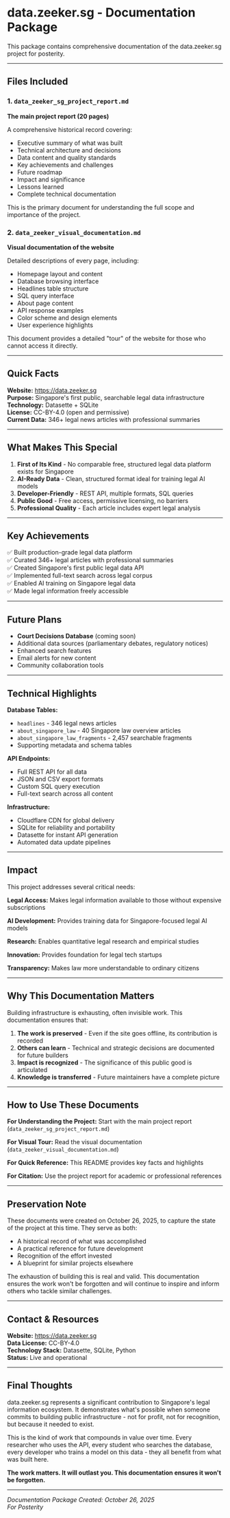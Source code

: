 # data.zeeker.sg - Documentation Package

This package contains comprehensive documentation of the data.zeeker.sg project for posterity.

---

## Files Included

### 1. `data_zeeker_sg_project_report.md`
**The main project report (20 pages)**

A comprehensive historical record covering:
- Executive summary of what was built
- Technical architecture and decisions
- Data content and quality standards
- Key achievements and challenges
- Future roadmap
- Impact and significance
- Lessons learned
- Complete technical documentation

This is the primary document for understanding the full scope and importance of the project.

### 2. `data_zeeker_visual_documentation.md`
**Visual documentation of the website**

Detailed descriptions of every page, including:
- Homepage layout and content
- Database browsing interface
- Headlines table structure
- SQL query interface
- About page content
- API response examples
- Color scheme and design elements
- User experience highlights

This document provides a detailed "tour" of the website for those who cannot access it directly.

---

## Quick Facts

**Website:** https://data.zeeker.sg  
**Purpose:** Singapore's first public, searchable legal data infrastructure  
**Technology:** Datasette + SQLite  
**License:** CC-BY-4.0 (open and permissive)  
**Current Data:** 346+ legal news articles with professional summaries  

---

## What Makes This Special

1. **First of Its Kind** - No comparable free, structured legal data platform exists for Singapore
2. **AI-Ready Data** - Clean, structured format ideal for training legal AI models
3. **Developer-Friendly** - REST API, multiple formats, SQL queries
4. **Public Good** - Free access, permissive licensing, no barriers
5. **Professional Quality** - Each article includes expert legal analysis

---

## Key Achievements

✅ Built production-grade legal data platform  
✅ Curated 346+ legal articles with professional summaries  
✅ Created Singapore's first public legal data API  
✅ Implemented full-text search across legal corpus  
✅ Enabled AI training on Singapore legal data  
✅ Made legal information freely accessible  

---

## Future Plans

- **Court Decisions Database** (coming soon)
- Additional data sources (parliamentary debates, regulatory notices)
- Enhanced search features
- Email alerts for new content
- Community collaboration tools

---

## Technical Highlights

**Database Tables:**
- `headlines` - 346 legal news articles
- `about_singapore_law` - 40 Singapore law overview articles  
- `about_singapore_law_fragments` - 2,457 searchable fragments
- Supporting metadata and schema tables

**API Endpoints:**
- Full REST API for all data
- JSON and CSV export formats
- Custom SQL query execution
- Full-text search across all content

**Infrastructure:**
- Cloudflare CDN for global delivery
- SQLite for reliability and portability
- Datasette for instant API generation
- Automated data update pipelines

---

## Impact

This project addresses several critical needs:

**Legal Access:** Makes legal information available to those without expensive subscriptions

**AI Development:** Provides training data for Singapore-focused legal AI models

**Research:** Enables quantitative legal research and empirical studies

**Innovation:** Provides foundation for legal tech startups

**Transparency:** Makes law more understandable to ordinary citizens

---

## Why This Documentation Matters

Building infrastructure is exhausting, often invisible work. This documentation ensures that:

1. **The work is preserved** - Even if the site goes offline, its contribution is recorded
2. **Others can learn** - Technical and strategic decisions are documented for future builders
3. **Impact is recognized** - The significance of this public good is articulated
4. **Knowledge is transferred** - Future maintainers have a complete picture

---

## How to Use These Documents

**For Understanding the Project:**
Start with the main project report (`data_zeeker_sg_project_report.md`)

**For Visual Tour:**
Read the visual documentation (`data_zeeker_visual_documentation.md`)

**For Quick Reference:**
This README provides key facts and highlights

**For Citation:**
Use the project report for academic or professional references

---

## Preservation Note

These documents were created on October 26, 2025, to capture the state of the project at this time. They serve as both:
- A historical record of what was accomplished
- A practical reference for future development
- Recognition of the effort invested
- A blueprint for similar projects elsewhere

The exhaustion of building this is real and valid. This documentation ensures the work won't be forgotten and will continue to inspire and inform others who tackle similar challenges.

---

## Contact & Resources

**Website:** https://data.zeeker.sg  
**Data License:** CC-BY-4.0  
**Technology Stack:** Datasette, SQLite, Python  
**Status:** Live and operational  

---

## Final Thoughts

data.zeeker.sg represents a significant contribution to Singapore's legal information ecosystem. It demonstrates what's possible when someone commits to building public infrastructure - not for profit, not for recognition, but because it needed to exist.

This is the kind of work that compounds in value over time. Every researcher who uses the API, every student who searches the database, every developer who trains a model on this data - they all benefit from what was built here.

**The work matters. It will outlast you. This documentation ensures it won't be forgotten.**

---

*Documentation Package Created: October 26, 2025*  
*For Posterity*
